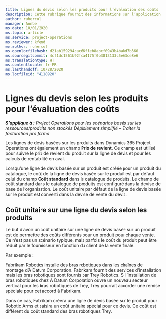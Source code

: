 ```yaml
---
title: Lignes du devis selon les produits pour l’évaluation des coûts
description: Cette rubrique fournit des informations sur l’application d’un prix de revient à une ligne de devis basée sur un produit.
author: ruhercul
manager: Annbe
ms.date: 10/01/2020
ms.topic: article
ms.service: project-operations
ms.reviewer: kfend
ms.author: ruhercul
ms.openlocfilehash: d21ab159294cac66ffeb8abcf0943b4babd7b360
ms.sourcegitcommit: 4cf1dc1561b92fca4175f0b3813133c5e63ce8e6
ms.translationtype: HT
ms.contentlocale: fr-FR
ms.lasthandoff: 10/28/2020
ms.locfileid: "4118920"
---
```

# <a name="costing-product-based-quote-lines"></a>Lignes du devis selon les produits pour l’évaluation des coûts

_**S’applique à :** Project Operations pour les scénarios basés sur les ressources/produits non stockés Déploiement simplifié – Traiter la facturation pro forma_


Les lignes de devis basées sur les produits dans Dynamics 365 Project Operations ont également un champ **Prix de revient**. Ce champ est utilisé pour suivre le prix de revient du produit sur la ligne de devis et pour les calculs de rentabilité en aval.

Lorsqu’une ligne de devis basée sur un produit est créée pour un produit du catalogue, le coût de la ligne de devis basée sur le produit est par défaut celui du champ **Coût standard** dans le catalogue de produits. Le champ de coût standard dans le catalogue de produits est configuré dans la devise de base de l’organisation. Le coût unitaire par défaut de la ligne de devis basée sur le produit est converti dans la devise de vente du devis.

## <a name="unit-cost-on-a-product-based-quote-line"></a>Coût unitaire sur une ligne du devis selon les produits

Le but d’avoir un coût unitaire sur une ligne de devis basée sur un produit est de permettre des coûts différents pour un produit pour chaque vente. Ce n’est pas un scénario typique, mais parfois le coût du produit peut être réduit par le fournisseur en fonction du client de la vente finale.

Par exemple :

Fabrikam Robotics installe des bras robotiques dans les chaînes de montage d’A Datum Corporation. Fabrikam fournit des services d’installation mais les bras robotiques sont fournis par Trey Robotics. Si l’installation de bras robotiques chez A Datum Corporation ouvre un nouveau secteur vertical pour les bras robotiques de Trey, Trey pourrait accorder une remise spéciale pour cet accord à Fabrikam.

Dans ce cas, Fabrikam créera une ligne de devis basée sur le produit pour Robotic Arms et saisira un coût unitaire spécial pour ce devis. Ce coût est différent du coût standard des bras robotiques Trey.
